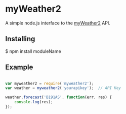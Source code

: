 # myWeather2

A simple node.js interface to the [myWeather2](http://www.myweather2.com/developer/) API.

## Installing

  $ npm install moduleName

## Example

```js

var myweather2 = require('myweather2');
var weather = myweather2('yourapikey');  // API Key

weather.forecast('B191AS', function(err, res) {
    console.log(res);
});

```
